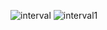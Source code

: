 
![interval](https://github.com/SeniorAcademy/JavaScript/assets/151378391/6278e6c5-a5a9-4214-b83f-a24e595d98be)
![interval1](https://github.com/SeniorAcademy/JavaScript/assets/151378391/c6a5d5b9-793d-4582-94e5-0ee35073e466)
